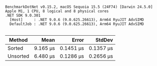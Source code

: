 ```

BenchmarkDotNet v0.15.2, macOS Sequoia 15.5 (24F74) [Darwin 24.5.0]
Apple M1, 1 CPU, 8 logical and 8 physical cores
.NET SDK 9.0.301
  [Host]     : .NET 9.0.6 (9.0.625.26613), Arm64 RyuJIT AdvSIMD
  DefaultJob : .NET 9.0.6 (9.0.625.26613), Arm64 RyuJIT AdvSIMD


```
| Method   | Mean     | Error     | StdDev    |
|--------- |---------:|----------:|----------:|
| Sorted   | 9.165 μs | 0.1451 μs | 0.1357 μs |
| Unsorted | 6.480 μs | 0.1286 μs | 0.2656 μs |

